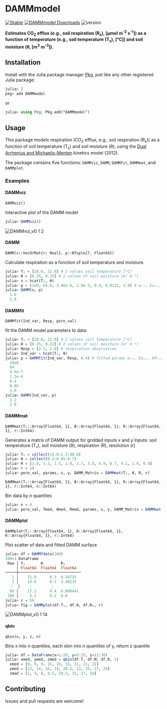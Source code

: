 # DAMMmodel

[![Stable](https://img.shields.io/badge/docs-stable-blue.svg)](https://CUPofTEAproject.github.io/DAMMmodel.jl/stable)
[![DAMMmodel Downloads](https://shields.io/endpoint?url=https://pkgs.genieframework.com/api/v1/badge/DAMMmodel)](https://pkgs.genieframework.com?packages=DAMMmodel)
![version](https://img.shields.io/badge/version-0.1.13-green)
<!--- [![Dev](https://img.shields.io/badge/docs-dev-blue.svg)](https://CUPofTEAproject.github.io/DAMMmodel.jl/dev) 
[![Coverage](https://codecov.io/gh/CUPofTEAproject/DAMMmodel.jl/branch/master/graph/badge.svg)](https://codecov.io/gh/CUPofTEAproject/DAMMmodel.jl) --->

**Estimates CO<sub>2</sub> efflux (e.g., soil respiration (R<sub>s</sub>), [&mu;mol m<sup>-2</sup> s<sup>-1</sup>]) as a function of temperature (e.g., soil temperature (T<sub>s</sub>), [°C]) and soil moisture (&theta;, [m<sup>3</sup> m<sup>-3</sup>]).**

## Installation

Install with the Julia package manager [Pkg](https://pkgdocs.julialang.org/), just like any other registered Julia package:

```jl
julia> ]
pkg> add DAMMmodel
```
or
```jl
julia> using Pkg; Pkg.add("DAMMmodel")
```

## Usage

This package models respiration (CO<sub>2</sub> efflux, e.g., soil respiration (R<sub>s</sub>)) as a function of soil temperature (T<sub>s</sub>) and soil moisture (&theta;), using 
the [Dual Arrhenius and Michaelis-Menten](https://doi.org/10.1111/j.1365-2486.2011.02546.x) kinetics model (2012). 

The package contains five functions: `DAMMviz`, `DAMM`, `DAMMfit`, `DAMMmat`, and `DAMMplot`. 

### Examples
#### DAMMviz
    DAMMviz()
Interactive plot of the DAMM model

```jl
julia> DAMMviz()
```
![DAMMviz_v0 1 2](https://user-images.githubusercontent.com/22160257/149199698-0a858290-475f-4d49-b724-d07dd042e377.gif)
#### DAMM
    DAMM(x::VecOrMat{<: Real}, p::NTuple{7, Float64})
Calculate respiration as a function of soil temperature and moisture.

```jl
julia> Tₛ = [18.0, 22.0] # 2 values soil temperature [°C]
julia> θ = [0.35, 0.22] # 2 values of soil moisture [m³ m⁻³]
julia> x = hcat(Tₛ, θ)
julia> p = (1e9, 64.0, 3.46e-8, 2.0e-3, 0.4, 0.0125, 1.0) # αₛₓ, Eaₛₓ, kMₛₓ, kMₒ₂, Sxₜₒₜ, Q10kMₛₓ
julia> DAMM(x, p)
  1.6
  2.8
```
#### DAMMfit
    DAMMfit(Ind_var, Resp, poro_val)
fit the DAMM model parameters to data. 

```jl
julia> Tₛ = [19.0, 22.0] # 2 values soil temperature [°C]
julia> θ = [0.35, 0.22] # 2 values of soil moisture [m³ m⁻³]
julia> Resp = [2.2, 2.8] # respiration observation
julia> Ind_var = hcat(Tₛ, θ)
julia> p = DAMMfit(Ind_var, Resp, 0.4) # fitted params αₛₓ, Eaₛₓ, kMₛₓ, kMₒ₂, Sxₜₒₜ, Q10kMₛₓ
  10e8
  64
  9.6e-7
  1.3e-4
  0.4
  0.02
  1.0
julia> DAMM(Ind_var, p)
  2.2
  2.8
```
#### DAMMmat
    DAMMmat(Tₛ::Array{Float64, 1}, θ::Array{Float64, 1}, R::Array{Float64, 1}, r::Int64)
Generates a matrix of DAMM output for gridded inputs x and y Inputs: 
soil temperature (Tₛ), soil moisture (θ), respiration (R), resolution (r)

```jl
julia> Tₛ = collect(15.0:2.5:40.0)
julia> θ = collect(0.2:0.05:0.7)
julia> R = [1.0, 1.2, 1.5, 2.0, 2.7, 3.8, 4.9, 6.7, 4.1, 2.0, 0.4]
julia> r = 10
julia> poro_val, params, x, y, DAMM_Matrix = DAMMmat(Tₛ, θ, R, r)
```
    DAMMmat(Tₛ::Array{Float64, 1}, θ::Array{Float64, 1}, R::Array{Float64, 1}, r::Int64, n::Int64)
Bin data by n quantiles

```jl
julia> n = 4
julia> poro_val, Tmed, θmed, Rmed, params, x, y, DAMM_Matrix = DAMMmat(Tₛ, θ, R, r, n)
```
#### DAMMplot
    DAMMplot(Tₛ::Array{Float64, 1}, θ::Array{Float64, 1}, R::Array{Float64, 1}, r::Int64)
Plot scatter of data and fitted DAMM surface

```jl
julia> df = DAMMfdata(100)
100×3 DataFrame
 Row │ Tₛ       θ        Rₛ       
     │ Float64  Float64  Float64  
─────┼────────────────────────────
   1 │    31.8      0.3  6.54735
   2 │    14.6      0.3  3.49235
  ⋮  │    ⋮        ⋮        ⋮
  99 │    17.2      0.4  0.880441
 100 │     5.2      0.2  0.0
julia> r = 50
julia> fig = DAMMplot(df.Tₛ, df.θ, df.Rₛ, r)
```
![DAMMplot_v0 1 14](https://user-images.githubusercontent.com/22160257/152836382-14beb21d-0df2-4801-a610-609cc00a1360.png)
#### qbin
    qbin(x, y, z, n)
Bins x into n quantiles, each xbin into n quantiles of y, return z quantile

```jl
julia> df = DataFrame(x=1:20, y=6:25, z=11:30)
julia> xmed, ymed, zmed = qbin(df.T, df.M, df.R, 3)
  xmed = [9, 9, 9, 15, 15, 15, 21, 21, 21]
  ymed = [12, 14, 16, 19, 20.5, 22, 25, 27, 29]
  zmed = [2, 4, 6, 8.5, 10.5, 15, 17, 19]
```
## Contributing

Issues and pull requests are welcome!
